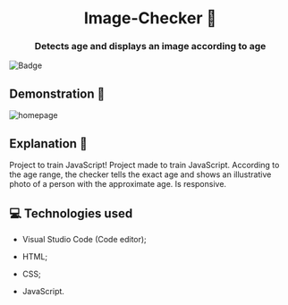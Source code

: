 # 
<h1 align = 'center'>Image-Checker 📸 </h1> 
<h3 align = 'center'>Detects age and displays an image according to age </h3>
 
  ![Badge](https://img.shields.io/static/v1?label=DEV&message=Tamila&color=4B0082&style=flat&logo=)
  
  ## Demonstration 👀 
 
 ![homepage](https://github.com/TamilaCambe/Image-Checker/blob/main/assets/Design%20sem%20nome%20(5).gif)
 
 ## Explanation 📑
 
 <p> Project to train JavaScript!
Project made to train JavaScript. According to the age range, the checker tells the exact age and shows an illustrative photo of a person with the approximate age. Is responsive.
<p>
 
 ## 💻 Technologies used

 * Visual Studio Code (Code editor);

* HTML;

* CSS;

* JavaScript.


